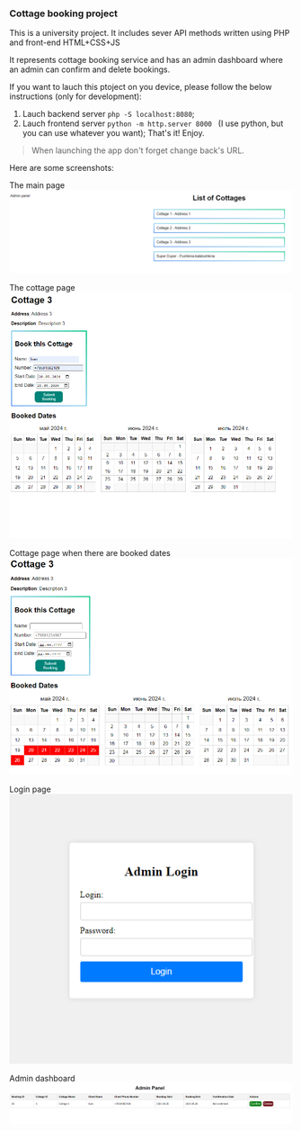 ### Cottage booking project

This is a university project. It includes sever API methods written using PHP and front-end HTML+CSS+JS  

It represents cottage booking service and has an admin dashboard where an admin can confirm and delete bookings.  

If you want to lauch this ptoject on you device, please follow the below instructions (only for development):  
1) Lauch backend server `php -S localhost:8080`;  
2) Lauch frontend server `python -m http.server 8000 ` (I use python, but you can use whatever you want);
That's it! Enjoy.  

> When launching the app don't forget change back's URL.  

  
Here are some screenshots:  

The main page  
![](https://github.com/ivanaleksa/cottage-booking/blob/ivanaleksa-patch-1/main.png)  

The cottage page  
![](https://github.com/ivanaleksa/cottage-booking/blob/ivanaleksa-patch-1/cottage.png)  

Cottage page when there are booked dates
![](https://github.com/ivanaleksa/cottage-booking/blob/ivanaleksa-patch-1/cottage_booked.png)  

Login page  
![](https://github.com/ivanaleksa/cottage-booking/blob/ivanaleksa-patch-1/login.png)  

Admin dashboard  
![](https://github.com/ivanaleksa/cottage-booking/blob/ivanaleksa-patch-1/admin.png)  
